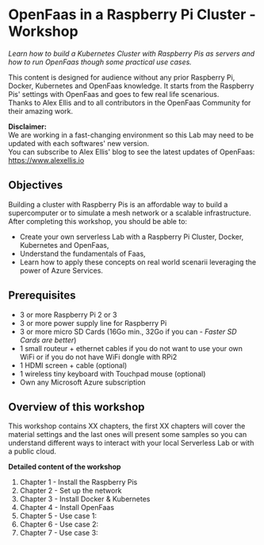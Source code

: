 # OpenFaas in a Raspberry Pi Cluster - Workshop

_Learn how to build a Kubernetes Cluster with Raspberry Pis as servers and how to run OpenFaas though some practical use cases._

This content is designed for audience without any prior Raspberry Pi, Docker, Kubernetes and OpenFaas knowledge. 
It starts from the Raspberry Pis' settings with OpenFaas and goes to few real life scenarious.  
Thanks to Alex Ellis and to all contributors in the OpenFaas Community for their amazing work.

**Disclaimer:**  
We are working in a fast-changing environment so this Lab may need to be updated with each softwares' new version.  
You can subscribe to Alex Ellis' blog to see the latest updates of OpenFaas: https://www.alexellis.io


## Objectives

Building a cluster with Raspberry Pis is an affordable way to build a supercomputer or to simulate a mesh network or a scalable infrastructure.  
After completing this workshop, you should be able to:
* Create your own serverless Lab with a Raspberry Pi Cluster, Docker, Kubernetes and OpenFaas,
* Understand the fundamentals of Faas,
* Learn how to apply these concepts on real world scenarii leveraging the power of Azure Services.


## Prerequisites

* 3 or more Raspberry Pi 2 or 3
* 3 or more power supply line for Raspberry Pi
* 3 or more micro SD Cards (16Go min., 32Go if you can - _Faster SD Cards are better_)
* 1 small routeur + ethernet cables if you do not want to use your own WiFi or if you do not have WiFi dongle with RPi2
* 1 HDMI screen + cable (optional)
* 1 wireless tiny keyboard with Touchpad mouse (optional)
* Own any Microsoft Azure subscription


## Overview of this workshop

This workshop contains XX chapters, the first XX chapters will cover the material settings and the last ones will present some samples so you can understand different ways to interact with your local Serverless Lab or with a public cloud.

**Detailed content of the workshop**
1. Chapter 1 - Install the Raspberry Pis
2. Chapter 2 - Set up the network
3. Chapter 3 - Install Docker & Kubernetes
4. Chapter 4 - Install OpenFaas
5. Chapter 5 - Use case 1:
6. Chapter 6 - Use case 2:
7. Chapter 7 - Use case 3:
